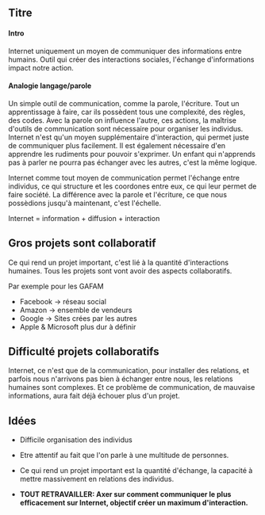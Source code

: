 ## Titre

#### Intro

Internet uniquement un moyen de communiquer des informations entre humains. Outil qui créer des interactions sociales, l'échange d'informations impact notre action.

#### Analogie langage/parole

Un simple outil de communication, comme la parole, l'écriture. Tout un apprentissage à faire, car ils possèdent tous une complexité, des règles, des codes.
Avec la parole on influence l'autre, ces actions, la maîtrise d'outils de communication sont nécessaire pour organiser les individus. Internet n'est qu'un moyen supplémentaire d'interaction, qui permet juste de communiquer plus facilement. Il est également nécessaire d'en apprendre les rudiments pour pouvoir s'exprimer.
Un enfant qui n'apprends pas à parler ne pourra pas échanger avec les autres, c'est la même logique.


Internet comme tout moyen de communication permet l'échange entre individus, ce qui structure et les coordones entre eux, ce qui leur permet de faire société. La différence avec la parole et l'écriture, ce que nous possèdions jusqu'à maintenant, c'est l'échelle.

Internet = information + diffusion + interaction

## Gros projets sont collaboratif

Ce qui rend un projet important, c'est lié à la quantité d'interactions humaines. Tous les projets sont vont avoir des aspects collaboratifs.

Par exemple pour les GAFAM
- Facebook -> réseau social
- Amazon -> ensemble de vendeurs
- Google -> Sites crées par les autres
- Apple & Microsoft plus dur à définir

## Difficulté projets collaboratifs

Internet, ce n'est que de la communication, pour installer des relations, et parfois nous n'arrivons pas bien à échanger entre nous, les relations humaines sont complexes. Et ce problème de communication, de mauvaise informations, aura fait déjà échouer plus d'un projet.


## Idées
- Difficile organisation des individus
- Etre attentif au fait que l'on parle à une multitude de personnes.
- Ce qui rend un projet important est la quantité d'échange, la capacité à mettre massivement en relations des individus.

- **TOUT RETRAVAILLER: Axer sur comment communiquer le plus efficacement sur Internet, objectif créer un maximum d'interaction.**
